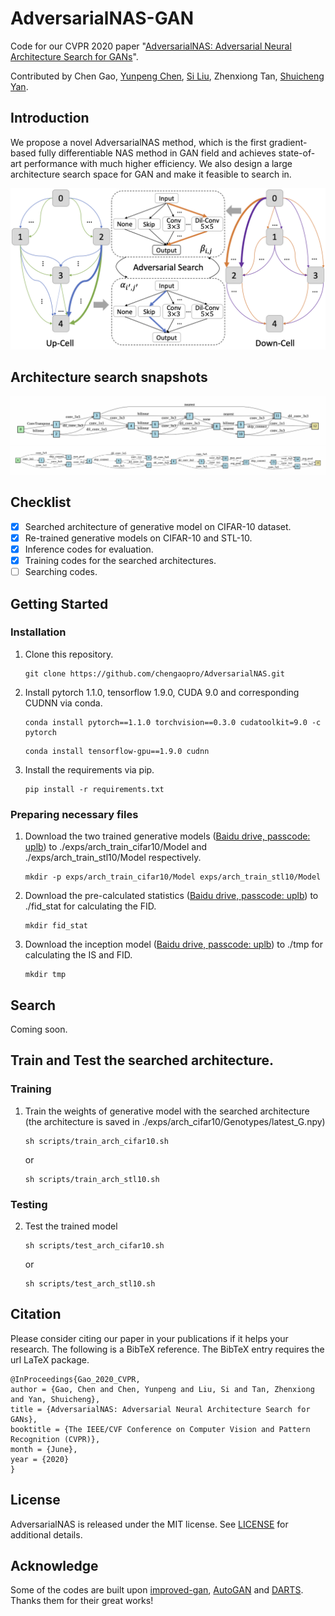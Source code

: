 # AdversarialNAS-GAN
Code for our CVPR 2020 paper "[AdversarialNAS: Adversarial Neural Architecture Search for GANs](https://arxiv.org/pdf/1912.02037.pdf)".

Contributed by Chen Gao, [Yunpeng Chen](https://cypw.github.io/), [Si Liu](https://scholar.google.com/citations?user=bqV8WoIAAAAJ&hl=zh-CN), Zhenxiong Tan, [Shuicheng Yan](https://scholar.google.com/citations?user=DNuiPHwAAAAJ&hl=zh-CN).

## Introduction
We propose a novel AdversarialNAS method, which is the first gradient-based fully differentiable NAS method in GAN field and achieves state-of-art performance with much higher efficiency. We also design a large architecture search space for GAN and make it feasible to search in.

<img src="imgs/fig-cell.png" alt="nas-gan">

## Architecture search snapshots
<img src="imgs/snapshot_examples/G.gif" alt="G">
<img src="imgs/snapshot_examples/D.gif" alt="D">

## Checklist
- [x] Searched architecture of generative model on CIFAR-10 dataset.
- [x] Re-trained generative models on CIFAR-10 and STL-10.
- [x] Inference codes for evaluation.
- [x] Training codes for the searched architectures.
- [ ] Searching codes.

## Getting Started
### Installation
1. Clone this repository.

    ~~~
    git clone https://github.com/chengaopro/AdversarialNAS.git
    ~~~
2. Install pytorch 1.1.0, tensorflow 1.9.0, CUDA 9.0 and corresponding CUDNN via conda.

    ~~~
    conda install pytorch==1.1.0 torchvision==0.3.0 cudatoolkit=9.0 -c pytorch
    ~~~
   
    ~~~
    conda install tensorflow-gpu==1.9.0 cudnn
    ~~~
3. Install the requirements via pip.
    
    ~~~
    pip install -r requirements.txt
    ~~~

### Preparing necessary files
1. Download the two trained generative models ([Baidu drive, passcode: uplb](https://pan.baidu.com/s/1AccuPCgZP68RZlDMHxDqZA)) to ./exps/arch_train_cifar10/Model and ./exps/arch_train_stl10/Model respectively.

    ~~~
    mkdir -p exps/arch_train_cifar10/Model exps/arch_train_stl10/Model 
    ~~~
   
2. Download the pre-calculated statistics ([Baidu drive, passcode: uplb](https://pan.baidu.com/s/1AccuPCgZP68RZlDMHxDqZA)) to ./fid_stat for calculating the FID.
    
    ~~~
    mkdir fid_stat
    ~~~
   
3. Download the inception model ([Baidu drive, passcode: uplb](https://pan.baidu.com/s/1AccuPCgZP68RZlDMHxDqZA)) to ./tmp for calculating the IS and FID.
    
    ~~~
    mkdir tmp
    ~~~
   
## Search
Coming soon.
## Train and Test the searched architecture.
### Training
1. Train the weights of generative model with the searched architecture (the architecture is saved in ./exps/arch_cifar10/Genotypes/latest_G.npy)
    
    ~~~
    sh scripts/train_arch_cifar10.sh
    ~~~
    or
    ~~~
    sh scripts/train_arch_stl10.sh
    ~~~
   
### Testing
2. Test the trained model
    ~~~
    sh scripts/test_arch_cifar10.sh
    ~~~
    or
    ~~~
    sh scripts/test_arch_stl10.sh
    ~~~







## Citation
Please consider citing our paper in your publications if it helps your research. The following is a BibTeX reference. The BibTeX entry requires the url LaTeX package.

~~~
@InProceedings{Gao_2020_CVPR,
author = {Gao, Chen and Chen, Yunpeng and Liu, Si and Tan, Zhenxiong and Yan, Shuicheng},
title = {AdversarialNAS: Adversarial Neural Architecture Search for GANs},
booktitle = {The IEEE/CVF Conference on Computer Vision and Pattern Recognition (CVPR)},
month = {June},
year = {2020}
}
~~~

## License
AdversarialNAS is released under the MIT license. See [LICENSE](LICENSE) for additional details.
## Acknowledge
Some of the codes are built upon [improved-gan](https://github.com/openai/improved-gan), [AutoGAN](https://github.com/TAMU-VITA/AutoGAN) and [DARTS](https://github.com/quark0/darts). Thanks them for their great works!
